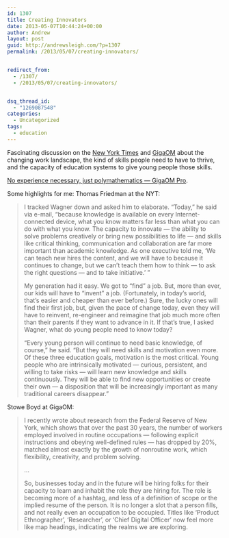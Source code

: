 ```yaml
---
id: 1307
title: Creating Innovators
date: 2013-05-07T10:44:24+00:00
author: Andrew
layout: post
guid: http://andrewsleigh.com/?p=1307
permalink: /2013/05/07/creating-innovators/


redirect_from:
  - /1307/
  - /2013/05/07/creating-innovators/


dsq_thread_id:
  - "1269087548"
categories:
  - Uncategorized
tags:
  - education
---
```

Fascinating discussion on the [New York Times](http://www.nytimes.com/2013/03/31/opinion/sunday/friedman-need-a-job-invent-it.html?_r=1&) and [GigaOM](http://pro.gigaom.com/blog/no-experience-necessary-just-polymathematics/) about the changing work landscape, the kind of skills people need to have to thrive, and the capacity of education systems to give young people those skills.<!--more-->

[No experience necessary, just polymathematics — GigaOM Pro](http://pro.gigaom.com/blog/no-experience-necessary-just-polymathematics/).

Some highlights for me: Thomas Friedman at the NYT:

> I tracked Wagner down and asked him to elaborate. “Today,” he said via e-mail, “because knowledge is available on every Internet-connected device, what you know matters far less than what you can do with what you know. The capacity to innovate — the ability to solve problems creatively or bring new possibilities to life — and skills like critical thinking, communication and collaboration are far more important than academic knowledge. As one executive told me, ‘We can teach new hires the content, and we will have to because it continues to change, but we can’t teach them how to think — to ask the right questions — and to take initiative.’ ”
> 
> My generation had it easy. We got to “find” a job. But, more than ever, our kids will have to “invent” a job. (Fortunately, in today’s world, that’s easier and cheaper than ever before.) Sure, the lucky ones will find their first job, but, given the pace of change today, even they will have to reinvent, re-engineer and reimagine that job much more often than their parents if they want to advance in it. If that’s true, I asked Wagner, what do young people need to know today?
> 
> “Every young person will continue to need basic knowledge, of course,” he said. “But they will need skills and motivation even more. Of these three education goals, motivation is the most critical. Young people who are intrinsically motivated — curious, persistent, and willing to take risks — will learn new knowledge and skills continuously. They will be able to find new opportunities or create their own — a disposition that will be increasingly important as many traditional careers disappear.”

Stowe Boyd at GigaOM: 

> I recently wrote about research from the Federal Reserve of New York, which shows that over the past 30 years, the number of workers employed involved in routine occupations — following explicit instructions and obeying well-defined rules — has dropped by 20%, matched almost exactly by the growth of nonroutine work, which flexibility, creativity, and problem solving.
> 
> &#8230;
> 
> So, businesses today and in the future will be hiring folks for their capacity to learn and inhabit the role they are hiring for. The role is becoming more of a hashtag, and less of a definition of scope or the implied resume of the person. It is no longer a slot that a person fills, and not really even an occupation to be occupied. Titles like ‘Product Ethnographer’, ‘Researcher’, or ‘Chief Digital Officer’ now feel more like map headings, indicating the realms we are exploring.